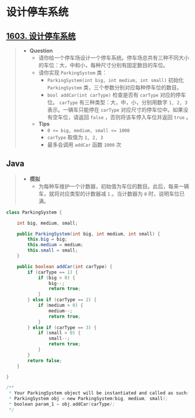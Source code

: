 # 设计停车系统

## [1603. 设计停车系统](https://leetcode.cn/problems/design-parking-system/)

> - **Question**
>   - 请你给一个停车场设计一个停车系统。停车场总共有三种不同大小的车位：大，中和小，每种尺寸分别有固定数目的车位。
>   - 请你实现 `ParkingSystem` 类：
>     - `ParkingSystem(int big, int medium, int small)` 初始化 `ParkingSystem` 类，三个参数分别对应每种停车位的数目。
>     - `bool addCar(int carType)` 检查是否有 `carType` 对应的停车位。 `carType` 有三种类型：大，中，小，分别用数字 `1, 2, 3` 表示。一辆车只能停在 `carType` 对应尺寸的停车位中。如果没有空车位，请返回 `false` ，否则将该车停入车位并返回 `true` 。
>   - **Tips**
>     - `0 <= big, medium, small <= 1000`
>     - `carType` 取值为 `1, 2, 3`
>     - 最多会调用 `addCar` 函数 `1000` 次

## Java

> - **模拟**
>   - 为每种车维护一个计数器，初始值为车位的数目。此后，每来一辆车，就将对应类型的计数器减 `1` 。当计数器为 `0` 时，说明车位已满。

```java
class ParkingSystem {

    int big, medium, small;

    public ParkingSystem(int big, int medium, int small) {
        this.big = big;
        this.medium = medium;
        this.small = small;
    }

    public boolean addCar(int carType) {
        if (carType == 1) {
            if (big > 0) {
                big--;
                return true;
            }
        } else if (carType == 2) {
            if (medium > 0) {
                medium--;
                return true;
            }
        } else if (carType == 3) {
            if (small > 0) {
                small--;
                return true;
            }
        }
        return false;
    }

}

/**
 * Your ParkingSystem object will be instantiated and called as such:
 * ParkingSystem obj = new ParkingSystem(big, medium, small);
 * boolean param_1 = obj.addCar(carType);
 */
```
